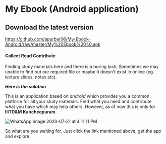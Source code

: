 # My Ebook (Android application)

## Download the latest version
https://github.com/apurbar06/My-Ebook-Android/raw/master/My%20Ebook%201.0.apk


#### Collect Read Contribute
Finding study materials here and there is a boring task. Sometimes we may unable to find out our required file or maybe it doesn't exist in online (eg. lecture slides, notes etc).

***Here is the solution***

This is an application based on *android* which provides you a common platform for all your study materials. Find what you need and contribute what you have which may help others. However, as of now this is only for **IIITD&M Kancheepuram**.

![WhatsApp Image 2020-07-21 at 4 11 11 PM](https://user-images.githubusercontent.com/55590340/89387361-002b8980-d720-11ea-841e-2bb06e3ef8e1.jpeg)


So what are you waiting for. Just click the link mentioned above, get the app and explore. 
